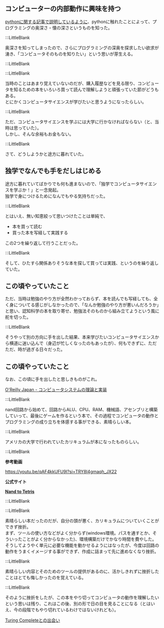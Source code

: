 ## コンピューターの内部動作に興味を持つ      

[pythonに関する記事で説明しているように](https://www.kip2.dev/about/history/python)、pythonに触れたことによって、プログラミングの奥深さ・懐の深さというものを知った。    

:::LittleBlank    

奥深さを知ってしまったので、さらにプログラミングの深奥を探求したい欲求が湧き、「コンピュータそのものを知りたい」という思いが芽生える。    

:::LittleBlank    

:::LittleBlank    

当時のことはあまり覚えていないのだが、購入履歴などを見る限り、コンピュータを知るための本をいろいろ買って読んで理解しようと頑張っていた節がどうもある。    
とにかくコンピュータサイエンスが学びたいと思うようになったらしい。    

:::LittleBlank      

ただ、コンピュータサイエンスを学ぶには大学に行かなければならない（と、当時は思っていた）。      
しかし、そんな余裕もお金もない。  

:::LittleBlank      

さて、どうしようかと途方に暮れていた。    

## 独学でなんでも手をだしはじめる    

途方に暮れていてばかりでも何も進まないので、「独学でコンピュータサイエンスを学ぶか！」と一念発起。  
独学で身につけるためになんでもやる気持ちだった。  

:::LittleBlank      

とはいえ、無い知恵絞って思いつけたことは単純で、    

- 本を買って読む    
- 買った本を写経して実践する    

この2つを繰り返して行うことだった。    

:::LittleBlank      

そして、ひたすら関係ありそうな本を探して買っては実践、というのを繰り返していた。  

## この頃やっていたこと    

ただ、当時は勉強のやり方が全然わかっておらず、本を読んでも写経しても、全く身についてる感じがしなかったので、「なんか勉強のやり方が悪いんだろうか」と思い、認知科学の本を取り寄せ、勉強法そのものから組み立てようという風に舵を切った。    

:::LittleBlank      

そうやって別の方向に手を出した結果、本来学びたいコンピュータサイエンスから横道に迷い込んで（身辺が忙しくなったのもあったが）、何もできずに、ただただ、時が過ぎる日々だった。    

## この頃やっていたこと    

なお、この頃に手を出したと思しきものがこれ。      

[O'Reilly Japan - コンピュータシステムの理論と実装](https://www.oreilly.co.jp/books/9784873117126/)    

:::LittleBlank      

nand回路から始めて、回路からALU、CPU、RAM、機械語、アセンブリと構築していって、最後にゲームを作るという本で、その過程でコンピュータの動作とプログラミングの成り立ちを体感する事ができる、素晴らしい本。    

:::LittleBlank      

アメリカの大学で行われていたカリキュラムが本になったものらしい。    

:::LittleBlank      


**参考動画**  

https://youtu.be/qAF4kkUFU9I?si=TRY8I4gmaqh_JX22

**公式サイト**  

**[Nand to Tetris](https://www.nand2tetris.org/)**  

:::LittleBlank      


:::LittleBlank    

素晴らしい本だったのだが、自分の頭が悪く、カリキュラムについていくことができず挫折。    
まず、ツールの使い方などがよく分からず(windows環境。パスを通すとか、そういったことがよく分からなかった)、環境構築だけでかなり時間を費やした。    
そうしてようやく単元に必要な機能を動かせるようにはなったが、今度は回路の動作をうまくイメージする事ができず、作成に詰まって先に進めなくなり挫折。    

:::LittleBlank      

素晴らしい内容とそのためのツールの提供があるのに、活かしきれずに挫折したことはとても悔しかったのを覚えている。    

:::LittleBlank      

そのように挫折をしたが、この本をやり切ってコンピュータの動作を理解したいという思いは残り、これはこの後、別の形で日の目を見ることになる（とはいえ、今の段階でもやり切れているわけではないけれども）。    

[Turing Completeとの出会い](https://www.kip2.dev/about/history/Turing-complete)    

